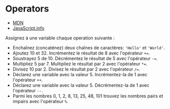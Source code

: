 # Operators

+ [MDN](https://developer.mozilla.org/en-US/docs/Web/JavaScript/Reference/Operators/Arithmetic_Operators)
+ [JavaScript.info](https://javascript.info/operators)

Assignez à une variable chaque operation suivante :

+ Enchaînez (concaténez) deux chaînes de caractères: `'Hello'` et `'World'`.
+ Ajoutez 10 et 32. Incrémentez le résultat de 8 avec l'opérateur `+=`.
+ Soustrayez 5 de 10. Décrémentez le résultat de 5 avec l'opérateur `-=`.
+ Multipliez 5 par 7. Multipliez le résultat par 2 avec l'opérateur `*=`.
+ Divisez 10 par 2. Divisez le résultat par 2 avec l'opérateur `/=`.
+ Déclarez une variable avec la valeur 5. Incrémentez-la de 1 avec l'opérateur `++`.
+ Déclarez une variable avec la valeur 5. Décrémentez-la de 1 avec l'opérateur `--`.
+ Parmi les nombres 0, 1, 2, 8, 13, 25, 48, 101 trouvez les nombres pairs et impairs avec l'opérateur `%`.

<!-- + Déclarez une variable avec la valeur 10. Multipliez-la par un nombre Float pour avoir 15 comme résultat.   -->
<!-- + Divisez le résultat de l'opération précédante par un nombre Float pour avoir 30 comme résultat. -->
